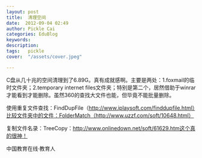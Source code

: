 ```yaml
---
layout: post  
title:  清理空间  
date:  2012-09-04 02:49  
author: Pickle Cai  
categories: EduBlog  
keywords: 
description:   
tags:	pickle   
cover:  "/assets/cover.jpeg"  

---  
```

    
 C盘从几十兆的空间清理到了6.89G。真有成就感啊。主要是两处：1.foxmail的临时文件夹；2.temporary internet files文件夹；特别是第二个，居然借助于winrar才能看到才能删除。虽然360的查找大文件也能，但毕竟不能批量删除。

使用重复文件查找：FindDupFile（http://www.iplaysoft.com/finddupfile.html）比较文件夹中的文件：FolderMatch（http://www.uzzf.com/soft/10648.html）

复制文件名录：TreeCopy：http://www.onlinedown.net/soft/61629.htm这个真的很神！

										

		    
 中国教育在线·教育人

